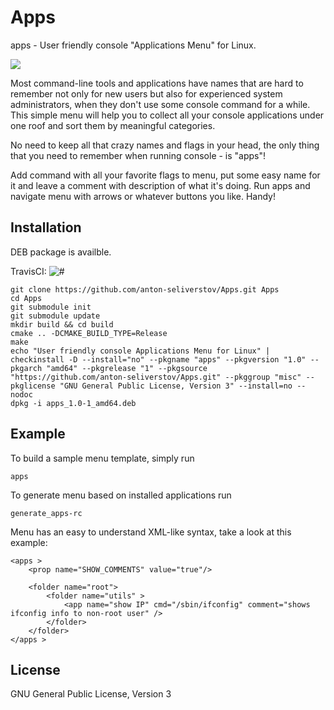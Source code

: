 Apps
======

apps - User friendly console "Applications Menu" for Linux.

![](https://s.neepic.com/gq4LoBq4.gif)

Most command-line tools and applications have names that are hard to remember
not only for new users but also for experienced system administrators, 
when they don't use some console command for a while.
This simple menu will help you to collect all your console applications
under one roof and sort them by meaningful categories.

No need to keep all that crazy names and flags in your head,
the only thing that you need to remember when running console - is "apps"!

Add command with all your favorite flags to menu, put some easy name for it
and leave a comment with description of what it's doing.
Run apps and navigate menu with arrows or whatever buttons you like.
Handy!

Installation
-----------

DEB package is availble.

TravisCI: ![#](https://travis-ci.org/anton-seliverstov/Apps.svg?branch=master)
```
git clone https://github.com/anton-seliverstov/Apps.git Apps
cd Apps
git submodule init
git submodule update
mkdir build && cd build
cmake .. -DCMAKE_BUILD_TYPE=Release
make
echo "User friendly console Applications Menu for Linux" | checkinstall -D --install="no" --pkgname "apps" --pkgversion "1.0" --pkgarch "amd64" --pkgrelease "1" --pkgsource "https://github.com/anton-seliverstov/Apps.git" --pkggroup "misc" --pkglicense "GNU General Public License, Version 3" --install=no --nodoc
dpkg -i apps_1.0-1_amd64.deb
```

Example
-------

To build a sample menu template, simply run
```
apps
```

To generate menu based on installed applications run
```
generate_apps-rc
```

Menu has an easy to understand XML-like syntax, 
take a look at this example:
```
<apps >
    <prop name="SHOW_COMMENTS" value="true"/>

    <folder name="root">
        <folder name="utils" >
            <app name="show IP" cmd="/sbin/ifconfig" comment="shows ifconfig info to non-root user" />
        </folder>
    </folder>
</apps >
```
## License

GNU General Public License, Version 3

